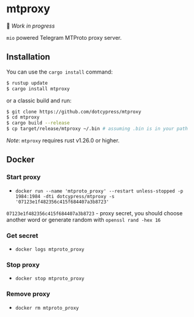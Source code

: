 # mtproxy

🚧 *Work in progress*

`mio` powered Telegram MTProto proxy server.

## Installation

You can use the `cargo install` command:

```bash
$ rustup update
$ cargo install mtproxy
```
or a classic build and run:

```bash
$ git clone https://github.com/dotcypress/mtproxy
$ cd mtproxy
$ cargo build --release
$ cp target/release/mtproxy ~/.bin # assuming .bin is in your path
```

*Note*: `mtproxy` requires rust v1.26.0 or higher.

## Docker
### Start proxy
* `docker run --name 'mtproto_proxy' --restart unless-stopped -p 1984:1984 -dti dotcypress/mtproxy -s '07123e1f482356c415f684407a3b8723'`

`07123e1f482356c415f684407a3b8723` - proxy secret, you should choose another word or generate random with `openssl rand -hex 16`

### Get secret
* `docker logs mtproto_proxy`

### Stop proxy
* `docker stop mtproto_proxy`

### Remove proxy
* `docker rm mtproto_proxy`
